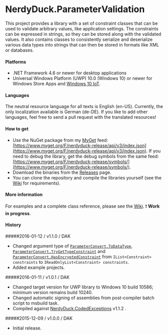 # NerdyDuck.ParameterValidation

This project provides a library with a set of constraint classes that can be used to validate arbitrary values, like application settings. The constraints can be expressed in strings, so they can be stored along with the validated values. It also contains classes to consistently serialize and deserialize various data types into strings that can then be stored in formats like XML or databases.

#### Platforms
- .NET Framework 4.6 or newer for desktop applications
- Universal Windows Platform (UWP) 10.0 (Windows 10) or newer for Windows Store Apps and [Windows 10 IoT](https://dev.windows.com/en-us/iot).

#### Languages
The neutral resource language for all texts is English (en-US). Currently, the only localization available is German (de-DE). If you like to add other languages, feel free to send a pull request with the translated resources!

#### How to get
- Use the NuGet package from my [MyGet](https://www.myget.org) feed: [https://www.myget.org/F/nerdyduck-release/api/v3/index.json](https://www.myget.org/F/nerdyduck-release/api/v3/index.json). If you need to debug the library, get the debug symbols from the same feed: [https://www.myget.org/F/nerdyduck-release/symbols/](https://www.myget.org/F/nerdyduck-release/symbols/).
- Download the binaries from the [Releases](../../releases/) page.
- You can clone the repository and compile the libraries yourself (see the [Wiki](../../wiki/) for requirements).

#### More information
For examples and a complete class reference, please see the [Wiki](../../wiki/). :exclamation: **Work in progress**.

#### History
#####2016-01-12 / v1.1.0 / DAK
- Changed argument type of [`ParameterConvert.ToDataType`](../../wiki/4b242047-5017-498c-2161-28f426df88dd), [`ParameterConvert.TryGetTypeConstraint`](../../wiki/8ab10564-458a-340d-bd21-07b27b4009b3) and [`ParameterConvert.HasEncryptedConstraint`](../../wiki/cbc2ac67-5f06-636c-aab9-0c9ed58599d8) from `IList<Constraint> constraints` to `IReadOnlyList<Constraint> constraints`.
- Added example projects.

#####2016-01-11 / v1.0.1 / DAK
- Changed target version for UWP library to Windows 10 build 10586; minimum version remains build 10240.
- Changed automatic signing of assemblies from post-compiler batch script to msbuild task.
- Compiled against [NerdyDuck.CodedExceptions](../NerdyDuck.CodedExceptions) v1.1.2 .

#####2015-12-09 / v1.0.0 / DAK
- Initial release.
